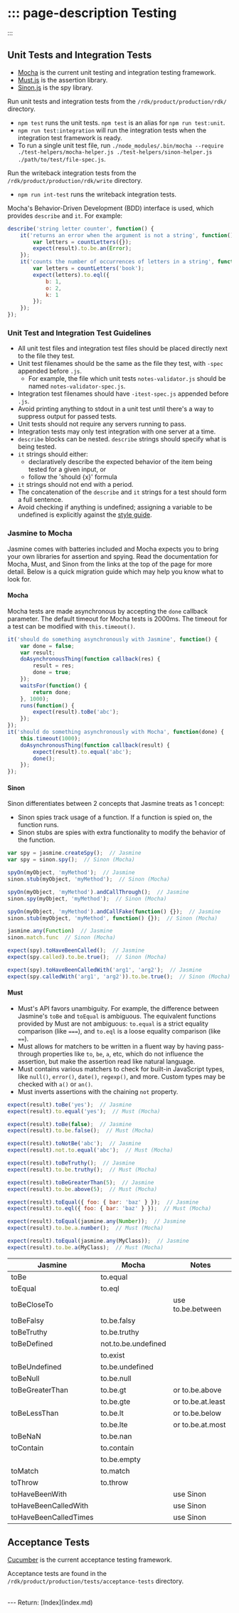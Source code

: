 ::: page-description
Testing
=======
:::

## Unit Tests and Integration Tests

 * [Mocha](http://mochajs.org/) is the current unit testing and integration testing framework.
 * [Must.js](https://github.com/moll/js-must) is the assertion library.
 * [Sinon.js](http://sinonjs.org/) is the spy library.

Run unit tests and integration tests from the `/rdk/product/production/rdk/` directory.
 * `npm test` runs the unit tests. `npm test` is an alias for `npm run test:unit`.
 * `npm run test:integration` will run the integration tests when the integration test framework is ready.
 * To run a single unit test file, run `./node_modules/.bin/mocha --require ./test-helpers/mocha-helper.js ./test-helpers/sinon-helper.js ./path/to/test/file-spec.js`.

Run the writeback integration tests from the `/rdk/product/production/rdk/write` directory.
 * `npm run int-test` runs the writeback integration tests.

Mocha's Behavior-Driven Development (BDD) interface is used, which provides `describe` and `it`. For example:
```JavaScript
describe('string letter counter', function() {
    it('returns an error when the argument is not a string', function() {
        var letters = countLetters({});
        expect(result).to.be.an(Error);
    });
    it('counts the number of occurrences of letters in a string', function() {
        var letters = countLetters('book');
        expect(letters).to.eql({
            b: 1,
            o: 2,
            k: 1
        });
    });
});
```


### Unit Test and Integration Test Guidelines
 * All unit test files and integration test files should be placed directly next to the file they test.
 * Unit test filenames should be the same as the file they test, with `-spec` appended before `.js`.
    * For example, the file which unit tests `notes-validator.js` should be named `notes-validator-spec.js`.
 * Integration test filenames should have `-itest-spec.js` appended before `.js`.
 * Avoid printing anything to stdout in a unit test until there's a way to suppress output for passed tests.
 * Unit tests should not require any servers running to pass.
 * Integration tests may only test integration with one server at a time.
 * `describe` blocks can be nested. `describe` strings should specify what is being tested.
 * `it` strings should either:
    * declaratively describe the expected behavior of the item being tested for a given input, or
    * follow the 'should {x}' formula
 * `it` strings should not end with a period.
 * The concatenation of the `describe` and `it` strings for a test should form a full sentence.
 * Avoid checking if anything is undefined; assigning a variable to be undefined is explicitly against the [style guide](style-guide.md).

### Jasmine to Mocha
Jasmine comes with batteries included and Mocha expects you to bring your own libraries for assertion and spying. Read the documentation for Mocha, Must, and Sinon from the links at the top of the page for more detail. Below is a quick migration guide which may help you know what to look for.

#### Mocha
Mocha tests are made asynchronous by accepting the `done` callback parameter.
The default timeout for Mocha tests is 2000ms. The timeout for a test can be modified with `this.timeout()`.

```JavaScript
it('should do something asynchronously with Jasmine', function() {
    var done = false;
    var result;
    doAsynchronousThing(function callback(res) {
        result = res;
        done = true;
    });
    waitsFor(function() {
        return done;
    }, 1000);
    runs(function() {
        expect(result).toBe('abc');
    });
});
it('should do something asynchronously with Mocha', function(done) {
    this.timeout(1000);
    doAsynchronousThing(function callback(result) {
        expect(result).to.equal('abc');
        done();
    });
});
```

#### Sinon
Sinon differentiates between 2 concepts that Jasmine treats as 1 concept:
 * Sinon spies track usage of a function. If a function is spied on, the function runs.
 * Sinon stubs are spies with extra functionality to modify the behavior of the function.

```JavaScript
var spy = jasmine.createSpy();  // Jasmine
var spy = sinon.spy();  // Sinon (Mocha)

spyOn(myObject, 'myMethod');  // Jasmine
sinon.stub(myObject, 'myMethod');  // Sinon (Mocha)

spyOn(myObject, 'myMethod').andCallThrough();  // Jasmine
sinon.spy(myObject, 'myMethod');  // Sinon (Mocha)

spyOn(myObject, 'myMethod').andCallFake(function() {});  // Jasmine
sinon.stub(myObject, 'myMethod', function() {});  // Sinon (Mocha)

jasmine.any(Function)  // Jasmine
sinon.match.func  // Sinon (Mocha)

expect(spy).toHaveBeenCalled();  // Jasmine
expect(spy.called).to.be.true();  // Sinon (Mocha)

expect(spy).toHaveBeenCalledWith('arg1', 'arg2');  // Jasmine
expect(spy.calledWith('arg1', 'arg2')).to.be.true();  // Sinon (Mocha)
```

#### Must
 * Must's API favors unambiguity. For example, the difference between Jasmine's `toBe` and `toEqual` is ambiguous. The equivalent functions provided by Must are not ambiguous: `to.equal` is a strict equality comparison (like `===`), and `to.eql` is a loose equality comparison (like `==`).
 * Must allows for matchers to be written in a fluent way by having pass-through properties like `to`, `be`, `a`, etc, which do not influence the assertion, but make the assertion read like natural language.
 * Must contains various matchers to check for built-in JavaScript types, like `null()`, `error()`, `date()`, `regexp()`, and more. Custom types may be checked with `a()` or `an()`.
 * Must inverts assertions with the chaining `not` property.

```JavaScript
expect(result).toBe('yes');  // Jasmine
expect(result).to.equal('yes');  // Must (Mocha)

expect(result).toBe(false);  // Jasmine
expect(result).to.be.false();  // Must (Mocha)

expect(result).toNotBe('abc');  // Jasmine
expect(result).not.to.equal('abc');  // Must (Mocha)

expect(result).toBeTruthy();  // Jasmine
expect(result).to.be.truthy();  // Must (Mocha)

expect(result).toBeGreaterThan(5);  // Jasmine
expect(result).to.be.above(5);  // Must (Mocha)

expect(result).toEqual({ foo: { bar: 'baz' } });  // Jasmine
expect(result).to.eql({ foo: { bar: 'baz' } });  // Must (Mocha)

expect(result).toEqual(jasmine.any(Number));  // Jasmine
expect(result).to.be.a.number();  // Must (Mocha)

expect(result).toEqual(jasmine.any(MyClass));  // Jasmine
expect(result).to.be.a(MyClass);  // Must (Mocha)
```

| Jasmine                | Mocha                 | Notes             |
|------------------------|-----------------------|-------------------|
| toBe                   | to.equal              |                   |
| toEqual                | to.eql                |                   |
| toBeCloseTo            |                       | use to.be.between |
| toBeFalsy              | to.be.falsy           |                   |
| toBeTruthy             | to.be.truthy          |                   |
| toBeDefined            | not.to.be.undefined   |                   |
|                        | to.exist              |                   |
| toBeUndefined          | to.be.undefined       |                   |
| toBeNull               | to.be.null            |                   |
| toBeGreaterThan        | to.be.gt              | or to.be.above    |
|                        | to.be.gte             | or to.be.at.least |
| toBeLessThan           | to.be.lt              | or to.be.below    |
|                        | to.be.lte             | or to.be.at.most  |
| toBeNaN                | to.be.nan             |                   |
| toContain              | to.contain            |                   |
|                        | to.be.empty           |                   |
| toMatch                | to.match              |                   |
| toThrow                | to.throw              |                   |
| toHaveBeenWith         |                       | use Sinon         |
| toHaveBeenCalledWith   |                       | use Sinon         |
| toHaveBeenCalledTimes  |                       | use Sinon         |


## Acceptance Tests

[Cucumber](https://cukes.info/) is the current acceptance testing framework.

Acceptance tests are found in the `/rdk/product/production/tests/acceptance-tests` directory.

<br />
---
Return: [Index](index.md)
